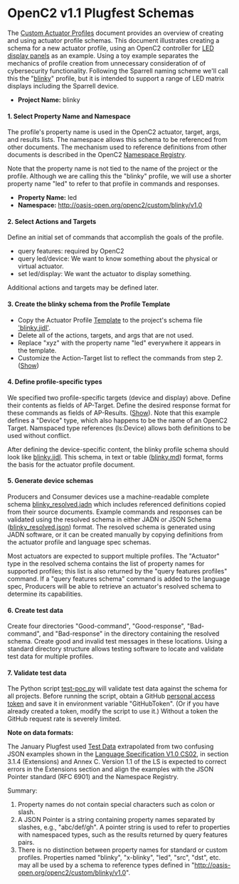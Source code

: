 # OpenC2 v1.1 Plugfest Schemas
The [Custom Actuator Profiles](https://github.com/oasis-open/openc2-custom-aps/blob/master/Schema-Template/README.md)
document provides an overview of creating and using actuator profile schemas.
This document illustrates creating a schema for a new actuator profile, using an OpenC2 controller for
[LED display panels](https://www.amazon.com/panels-digital-module-display-P3-19296mm/dp/B079JSKF21)
as an example. Using a toy example separates the mechanics of profile creation from unnecessary consideration of
of cybersecurity functionality.
Following the Sparrell naming scheme we'll call this the "[blinky](https://github.com/sparrell/BlinkyHaHa)"
profile, but it is intended to support a range of LED matrix displays including the Sparrell device.

* **Project Name:** blinky

#### 1. Select Property Name and Namespace
The profile's property name is used in the OpenC2 actuator, target, args, and results lists.
The namespace allows this schema to be referenced from other documents.
The mechanism used to reference definitions from other documents is described in the OpenC2
[Namespace Registry](https://github.com/oasis-open/openc2-custom-aps/blob/master/namespace-registry.md).

Note that the property name is not tied to the name of the project or the profile. Although
we are calling this the "blinky" profile, we will use a shorter property name "led" to refer to that profile
in commands and responses.

* **Property Name:** led
* **Namespace:** http://oasis-open.org/openc2/custom/blinky/v1.0

#### 2. Select Actions and Targets
Define an initial set of commands that accomplish the goals of the profile.

* query features: required by OpenC2
* query led/device: We want to know something about the physical or virtual actuator.
* set led/display: We want the actuator to display something.

Additional actions and targets may be defined later.

#### 3. Create the blinky schema from the Profile Template

* Copy the Actuator Profile
[Template](https://github.com/oasis-open/openc2-custom-aps/blob/master/Schema-Template/v1.1/IDL/oc2ls-v1.1-ap-template.jidl)
to the project's schema file ['blinky.jidl'](blinky/blinky.jidl).
* Delete all of the actions, targets, and args that are not used.
* Replace "xyz" with the property name "led" everywhere it appears in the template.
* Customize the Action-Target list to reflect the commands from step 2. ([Show](images/ap-template-pairs.jpg))

#### 4. Define profile-specific types
We specified two profile-specific targets (device and display) above.  Define their contents as fields of AP-Target.
Define the desired response format for these commands as fields of AP-Results. ([Show](images/ap-template-device.jpg)).
Note that this example defines a "Device" type, which also happens to be the name of an OpenC2 Target.
Namspaced type references (ls:Device) allows both definitions to be used without conflict.

After defining the device-specific content, the blinky profile schema should look like
[blinky.jidl](blinky/blinky.jidl). This schema, in text or table ([blinky.md](blinky/blinky.md)) format,
forms the basis for the actuator profile document.

#### 5. Generate device schemas
Producers and Consumer devices use a machine-readable complete schema
[blinky_resolved.jadn](blinky/blinky_resolved.jadn) which includes referenced definitions copied from their source documents.
Example commands and responses can be validated using the resolved schema in either JADN or JSON Schema
([blinky_resolved.json](blinky/blinky_resolved.json)) format.
The resolved schema is generated using JADN software, or it can be created manually by copying definitions
from the actuator profile and language spec schemas.

Most actuators are expected to support multiple profiles. The "Actuator" type in the resolved schema contains
the list of property names for supported profiles; this list is also returned by the "query features profiles"
command. If a "query features schema" command is added to the language spec,
Producers will be able to retrieve an actuator's resolved schema to determine its capabilities.

#### 6. Create test data
Create four directories "Good-command", "Good-response", "Bad-command", and "Bad-response" in the directory
containing the resolved schema. Create good and invalid test messages in these locations.
Using a standard directory structure allows testing software to locate and validate test data for multiple profiles.

#### 7. Validate test data
The Python script [test-poc.py](test-poc.py) will validate test data against the schema for all projects.
Before running the script, obtain a GitHub
[personal access token](https://docs.github.com/en/github/authenticating-to-github/creating-a-personal-access-token)
and save it in environment variable "GitHubToken".  (Or if you have already created a token, modify the script
to use it.) Without a token the GitHub request rate is severely limited.

**Note on data formats:**

The January Plugfest used [Test Data](https://github.com/oasis-open/openc2-custom-aps/tree/master/Test) extrapolated
from two confusing JSON examples shown in the
[Language Specification V1.0 CS02](https://docs.oasis-open.org/openc2/oc2ls/v1.0/cs02/oc2ls-v1.0-cs02.html), in
section 3.1.4 (Extensions) and Annex C.  Version 1.1 of the LS is expected to correct errors in the Extensions
section and align the examples with the JSON Pointer standard (RFC 6901) and the Namespace Registry.

Summary:
1) Property names do not contain special characters such as colon or slash.
2) A JSON Pointer is a string containing property names separated by slashes, e.g., "abc/def/gh". A pointer
string is used to refer to properties with namespaced types, such as the results returned by query features pairs.
3) There is no distinction between property names for standard or custom profiles.
Properties named "blinky", "x-blinky", "led", "src", "dst", etc. may all be used by a schema to reference
types defined in "http://oasis-open.org/openc2/custom/blinky/v1.0".